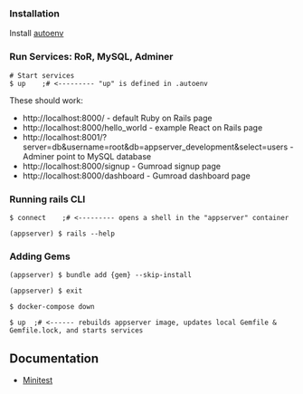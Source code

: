 ### Installation

Install [autoenv](https://github.com/hyperupcall/autoenv)

### Run Services: RoR, MySQL, Adminer

```shell
# Start services
$ up    ;# <--------- "up" is defined in .autoenv
```

These should work:

- http://localhost:8000/ - default Ruby on Rails page
- http://localhost:8000/hello_world - example React on Rails page
- http://localhost:8001/?server=db&username=root&db=appserver_development&select=users - Adminer point to MySQL database
- http://localhost:8000/signup - Gumroad signup page
- http://localhost:8000/dashboard - Gumroad dashboard page

### Running rails CLI

```shell
$ connect    ;# <--------- opens a shell in the "appserver" container

(appserver) $ rails --help
```

### Adding Gems

```shell
(appserver) $ bundle add {gem} --skip-install

(appserver) $ exit

$ docker-compose down

$ up  ;# <------ rebuilds appserver image, updates local Gemfile & Gemfile.lock, and starts services
```

## Documentation

- [Minitest](http://docs.seattlerb.org/minitest/)
